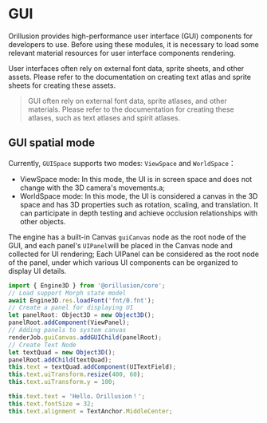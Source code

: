 # GUI

Orillusion provides high-performance user interface (GUI) components for developers to use. Before using these modules, it is necessary to load some relevant material resources for user interface components rendering.

User interfaces often rely on external font data, sprite sheets, and other assets. Please refer to the documentation on creating text atlas and sprite sheets for creating these assets.

> GUI often rely on external font data, sprite atlases, and other materials. Please refer to the documentation for creating these atlases, such as text atlases and spirit atlases.

## GUI spatial mode

Currently, `GUISpace` supports two modes: `ViewSpace` and `WorldSpace`：

- ViewSpace mode: In this mode, the UI is in screen space and does not change with the 3D camera's movements.a;
- WorldSpace mode: In this mode, the UI is considered a canvas in the 3D space and has 3D properties such as rotation, scaling, and translation. It can participate in depth testing and achieve occlusion relationships with other objects.

The engine has a built-in Canvas `guiCanvas` node as the root node of the GUI, and each panel's `UIPanel`will be placed in the Canvas node and collected for UI rendering;
Each UIPanel can be considered as the root node of the panel, under which various UI components can be organized to display UI details.

```ts
import { Engine3D } from '@orillusion/core';
// Load support Morph state model
await Engine3D.res.loadFont('fnt/0.fnt');
// Create a panel for displaying UI
let panelRoot: Object3D = new Object3D();
panelRoot.addComponent(ViewPanel);
// Adding panels to system canvas
renderJob.guiCanvas.addGUIChild(panelRoot);
// Create Text Node
let textQuad = new Object3D();
panelRoot.addChild(textQuad);
this.text = textQuad.addComponent(UITextField);
this.text.uiTransform.resize(400, 60);
this.text.uiTransform.y = 100;

this.text.text = 'Hello，Orillusion！';
this.text.fontSize = 32;
this.text.alignment = TextAnchor.MiddleCenter;

```